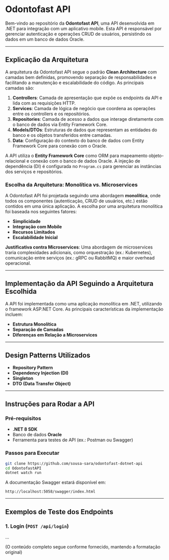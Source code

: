 
# Odontofast API

Bem-vindo ao repositório da **Odontofast API**, uma API desenvolvida em .NET para integração com um aplicativo mobile. Esta API é responsável por gerenciar autenticação e operações CRUD de usuários, persistindo os dados em um banco de dados Oracle.

---

## Explicação da Arquitetura

A arquitetura da Odontofast API segue o padrão **Clean Architecture** com camadas bem definidas, promovendo separação de responsabilidades e facilitando a manutenção e escalabilidade do código. As principais camadas são:

1. **Controllers**: Camada de apresentação que expõe os endpoints da API e lida com as requisições HTTP.
2. **Services**: Camada de lógica de negócio que coordena as operações entre os controllers e os repositórios.
3. **Repositories**: Camada de acesso a dados que interage diretamente com o banco de dados via Entity Framework Core.
4. **Models/DTOs**: Estruturas de dados que representam as entidades do banco e os objetos transferidos entre camadas.
5. **Data**: Configuração do contexto do banco de dados com Entity Framework Core para conexão com o Oracle.

A API utiliza o **Entity Framework Core** como ORM para mapeamento objeto-relacional e conexão com o banco de dados Oracle. A injeção de dependência (DI) é configurada no `Program.cs` para gerenciar as instâncias dos serviços e repositórios.

### Escolha da Arquitetura: Monolítica vs. Microservices

A Odontofast API foi projetada seguindo uma abordagem **monolítica**, onde todos os componentes (autenticação, CRUD de usuários, etc.) estão contidos em uma única aplicação. A escolha por uma arquitetura monolítica foi baseada nos seguintes fatores:

- **Simplicidade**
- **Integração com Mobile**
- **Recursos Limitados**
- **Escalabilidade Inicial**

**Justificativa contra Microservices**: Uma abordagem de microservices traria complexidades adicionais, como orquestração (ex.: Kubernetes), comunicação entre serviços (ex.: gRPC ou RabbitMQ) e maior overhead operacional.

---

## Implementação da API Seguindo a Arquitetura Escolhida

A API foi implementada como uma aplicação monolítica em .NET, utilizando o framework ASP.NET Core. As principais características da implementação incluem:

- **Estrutura Monolítica**
- **Separação de Camadas**
- **Diferenças em Relação a Microservices**

---

## Design Patterns Utilizados

- **Repository Pattern**
- **Dependency Injection (DI)**
- **Singleton**
- **DTO (Data Transfer Object)**

---

## Instruções para Rodar a API

### Pré-requisitos

- **.NET 8 SDK**
- Banco de dados **Oracle**
- Ferramenta para testes de API (ex.: Postman ou Swagger)

### Passos para Executar

```bash
git clone https://github.com/sousa-sara/odontofast-dotnet-api
cd OdontofastAPI
dotnet watch run
```

A documentação Swagger estará disponível em:
```
http://localhost:5058/swagger/index.html
```

---

## Exemplos de Teste dos Endpoints

### 1. Login (`POST /api/login`)
...

(O conteúdo completo segue conforme fornecido, mantendo a formatação original)
